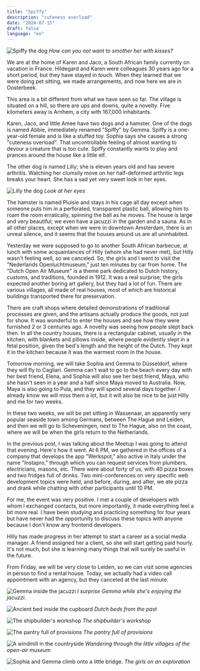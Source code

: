 ```yaml
---
title: "Spiffy"
description: "cuteness overload"
date: "2024-07-15"
draft: false
language: "en"
---
```


![Spiffy the dog](../../../../assets/images/post-19/pic-1.jpg)
_How can you not want to smother her with kisses?_

We are at the home of Karen and Jaco, a South African family currently on vacation in France. Hildegard and Karen were colleagues 30 years ago for a short period, but they have stayed in touch. When they learned that we were doing pet sitting, we made arrangements, and now here we are in Oosterbeek.

This area is a bit different from what we have seen so far. The village is situated on a hill, so there are ups and downs, quite a novelty. Five kilometers away is Arnhem, a city with 167,000 inhabitants.

Karen, Jaco, and little Amee have two dogs and a hamster. One of the dogs is named Abbie, immediately renamed "Spiffy" by Gemma. Spiffy is a one-year-old female and is like a stuffed toy. Sophia says she causes a strong "cuteness overload". That uncontrollable feeling of almost wanting to devour a creature that is too cute. Spiffy constantly wants to play and prances around the house like a little elf.

The other dog is named Lilly; she is eleven years old and has severe arthritis. Watching her clumsily move on her half-deformed arthritic legs breaks your heart. She has a sad yet very sweet look in her eyes.

![Lilly the dog](../../../../assets/images/post-19/pic-2.jpg)
_Look at her eyes_

The hamster is named Pluisie and stays in his cage all day except when someone puts him in a perforated, transparent plastic ball, allowing him to roam the room erratically, spinning the ball as he moves. The house is large and very beautiful; we even have a jacuzzi in the garden and a sauna. As in all other places, except when we were in downtown Amsterdam, there is an unreal silence, and it seems that the houses around us are all uninhabited.

Yesterday we were supposed to go to another South African barbecue, at lunch with some acquaintances of Hilly (whom she had never met), but Hilly wasn't feeling well, so we canceled. So, the girls and I went to visit the "Nederlands Openluchtmuseum," just ten minutes by car from home. The "Dutch Open Air Museum" is a theme park dedicated to Dutch history, customs, and traditions, founded in 1912. It was a real surprise; the girls expected another boring art gallery, but they had a lot of fun. There are various villages, all made of real houses, most of which are historical buildings transported there for preservation.

There are craft shops where detailed demonstrations of traditional processes are given, and the artisans actually produce the goods, not just for show. It was wonderful to enter the houses and see how they were furnished 2 or 3 centuries ago. A novelty was seeing how people slept back then. In all the country houses, there is a rectangular cabinet, usually in the kitchen, with blankets and pillows inside, where people evidently slept in a fetal position, given the bed's length and the height of the Dutch. They kept it in the kitchen because it was the warmest room in the house.

Tomorrow morning, we will take Sophia and Gemma to Düsseldorf, where they will fly to Cagliari. Gemma can't wait to go to the beach every day with her best friend, Elena, and Sophia will also see her best friend, Maya, who she hasn't seen in a year and a half since Maya moved to Australia. Now, Maya is also going to Pula, and they will spend several days together. I already know we will miss them a lot, but it will also be nice to be just Hilly and me for two weeks.

In these two weeks, we will be pet sitting in Wassenaar, an apparently very popular seaside town among Germans, between The Hague and Leiden, and then we will go to Scheveningen, next to The Hague, also on the coast, where we will be when the girls return to the Netherlands.

In the previous post, I was talking about the Meetup I was going to attend that evening. Here's how it went. At 6 PM, we gathered in the offices of a company that develops the app "Werkspot," also active in Italy under the name "Instapro," through which you can request services from plumbers, electricians, masons, etc. There were about forty of us, with 40 pizza boxes and two fridges full of drinks. Two mini-conferences on very specific web development topics were held, and before, during, and after, we ate pizza and drank while chatting with other participants until 10 PM.

For me, the event was very positive. I met a couple of developers with whom I exchanged contacts, but more importantly, it made everything feel a bit more real. I have been studying and practicing something for four years but have never had the opportunity to discuss these topics with anyone because I don't know any frontend developers.

Hilly has made progress in her attempt to start a career as a social media manager. A friend assigned her a client, so she will start getting paid hourly. It's not much, but she is learning many things that will surely be useful in the future.

From Friday, we will be very close to Leiden, so we can visit some agencies in person to find a rental house. Today, we actually had a video call appointment with an agency, but they canceled at the last minute.

![Gemma inside the jacuzzi](../../../../assets/images/post-19/pic-3.jpg)
_I surprise Gemma while she's enjoying the jacuzzi._

![Ancient bed inside the cupboard](../../../../assets/images/post-19/pic-4.jpg)
_Dutch beds from the past_

![The shipbuilder's workshop](../../../../assets/images/post-19/pic-5.jpg)
_The shipbuilder's workshop_

![The pantry full of provisions](../../../../assets/images/post-19/pic-6.jpg)
_The pantry full of provisions_

![A windmill in the countryside](../../../../assets/images/post-19/pic-7.jpg)
_Wandering through the little villages of the open-air museum_

![Sophia and Gemma climb onto a little bridge.](../../../../assets/images/post-19/pic-8.jpg)
_The girls on an exploration_
